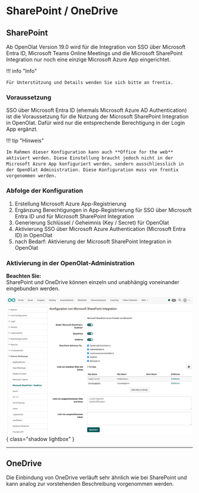 # SharePoint / OneDrive


## SharePoint

Ab OpenOlat Version 19.0 wird für die Integration von SSO über Microsoft Entra ID, Microsoft Teams Online Meetings und
die Microsoft SharePoint Integration nur noch eine einzige Microsoft Azure App eingerichtet.

!!! info "Info"

    Für Unterstützung und Details wenden Sie sich bitte an frentix.


### Voraussetzung

SSO über Microsoft Entra ID (ehemals Microsoft Azure AD Authentication) ist die Voraussetzung für die Nutzung der Microsoft SharePoint Integration in OpenOlat. Dafür wird nur die entsprechende Berechtigung in der Login App ergänzt.

!!! tip "Hinweis"

    Im Rahmen dieser Konfiguration kann auch **Office for the web** aktiviert werden. Diese Einstellung braucht jedoch nicht in der Microsoft Azure App konfiguriert werden, sondern ausschliesslich in der OpenOlat Administration. Diese Konfiguration muss von frentix vorgenommen werden.


### Abfolge der Konfiguration

1. Erstellung Microsoft Azure App-Registrierung
2. Ergänzung Berechtigungen in App-Registrierung für SSO über Microsoft Entra ID und für Microsoft SharePoint Integration
3. Generierung Schlüssel / Geheimnis (Key / Secret) für OpenOlat
4. Aktivierung SSO über Microsoft Azure Authentication (Microsoft Entra ID) in OpenOlat
5. nach Bedarf: Aktivierung der Microsoft SharePoint Integration in OpenOlat


### Aktivierung in der OpenOlat-Administration 

**Beachten Sie:**<br>
SharePoint und OneDrive können einzeln und unabhängig voneinander eingebunden werden.

![sharepoint_config_v1_de.png](assets/sharepoint_config_v1_de.png){ class="shadow lightbox" }

---

## OneDrive

Die Einbindung von OneDrive verläuft sehr ähnlich wie bei SharePoint und kann analog zur vorstehenden Beschreibung vorgenommen werden.


